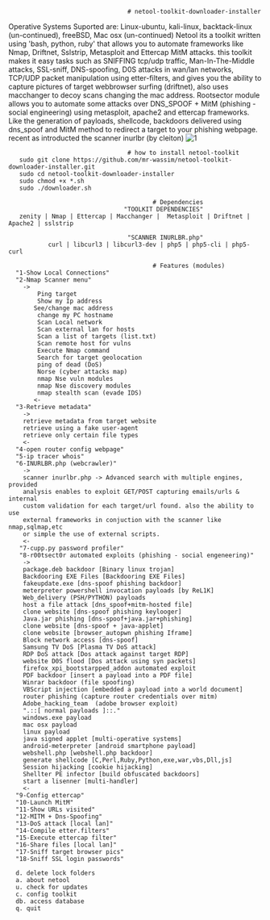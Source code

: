                                      # netool-toolkit-downloader-installer
Operative Systems Suported are: Linux-ubuntu, kali-linux, backtack-linux (un-continued), freeBSD, Mac osx (un-continued)  Netool its a toolkit written using 'bash, python, ruby' that allows you to automate frameworks like Nmap, Driftnet, Sslstrip, Metasploit and Ettercap MitM attacks. this toolkit makes it easy tasks such as SNIFFING tcp/udp traffic, Man-In-The-Middle attacks, SSL-sniff, DNS-spoofing, D0S attacks in wan/lan networks, TCP/UDP packet manipulation using etter-filters, and gives you the ability to capture pictures of target webbrowser surfing (driftnet), also uses macchanger to decoy scans changing the mac address.  Rootsector module allows you to automate some attacks over DNS_SPOOF + MitM (phishing - social engineering) using metasploit, apache2 and ettercap frameworks. Like the generation of payloads, shellcode, backdoors delivered using dns_spoof and MitM method to redirect a target to your phishing webpage. recent as introducted the scanner inurlbr (by cleiton)
![1](https://a.fsdn.com/con/app/proj/netoolsh/screenshots/dfee.png/1)

                                     # how to install netool-toolkit
       sudo git clone https://github.com/mr-wassim/netool-toolkit-downloader-installer.git
       sudo cd netool-toolkit-downloader-installer
       sudo chmod +x *.sh
       sudo ./downloader.sh
                                             
                                            # Dependencies
                                    "TOOLKIT DEPENDENCIES"
       zenity | Nmap | Ettercap | Macchanger |  Metasploit | Driftnet | Apache2 | sslstrip

                                     "SCANNER INURLBR.php"
               curl | libcurl3 | libcurl3-dev | php5 | php5-cli | php5-curl
   
                                            # Features (modules)
      "1-Show Local Connections"
      "2-Nmap Scanner menu"
        ->
            Ping target
            Show my Ip address
           See/change mac address
            change my PC hostname
            Scan Local network 
            Scan external lan for hosts
            Scan a list of targets (list.txt)          
            Scan remote host for vulns          
            Execute Nmap command
            Search for target geolocation
            ping of dead (DoS)
            Norse (cyber attacks map)
            nmap Nse vuln modules
            nmap Nse discovery modules
            nmap stealth scan (evade IDS)
           <-
      "3-Retrieve metadata"
        ->
        retrieve metadata from target website
        retrieve using a fake user-agent
        retrieve only certain file types
        <-
      "4-open router config webpage"
      "5-ip tracer whois"                           
      "6-INURLBR.php (webcrawler)"
        -> 
        scanner inurlbr.php -> Advanced search with multiple engines, provided
        analysis enables to exploit GET/POST capturing emails/urls & internal
        custom validation for each target/url found. also the ability to use
        external frameworks in conjuction with the scanner like nmap,sqlmap,etc
        or simple the use of external scripts.
        <-
       "7-cupp.py password profiler"     
       "8-r00tsect0r automated exploits (phishing - social engeneering)"
        ->
        package.deb backdoor [Binary linux trojan]
        Backdooring EXE Files [Backdooring EXE Files]
        fakeupdate.exe [dns-spoof phishing backdoor]
        meterpreter powershell invocation payloads [by ReL1K]
        Web_delivery (PSH/PYTHON) payloads
        host a file attack [dns_spoof+mitm-hosted file]
        clone website [dns-spoof phishing keylooger]
        Java.jar phishing [dns-spoof+java.jar+phishing]
        clone website [dns-spoof + java-applet]
        clone website [browser_autopwn phishing Iframe]
        Block network access [dns-spoof]
        Samsung TV DoS [Plasma TV DoS attack]
        RDP DoS attack [Dos attack against target RDP]
        website D0S flood [Dos attack using syn packets]
        firefox_xpi_bootstarpped_addon automated exploit
        PDF backdoor [insert a payload into a PDF file]
        Winrar backdoor (file spoofing)
        VBScript injection [embedded a payload into a world document]
        router phishing (capture router credentials over mitm)
        Adobe_hacking_team  (adobe browser exploit)
        ".::[ normal payloads ]::."
        windows.exe payload
        mac osx payload
        linux payload
        java signed applet [multi-operative systems]
        android-meterpreter [android smartphone payload]
        webshell.php [webshell.php backdoor]
        generate shellcode [C,Perl,Ruby,Python,exe,war,vbs,Dll,js]
        Session hijacking [cookie hijacking]
        Shellter PE infector [build obfuscated backdoors]
        start a lisenner [multi-handler]
        <-
      "9-Config ettercap"         
      "10-Launch MitM"            
      "11-Show URLs visited"       
      "12-MITM + Dns-Spoofing"
      "13-DoS attack [local lan]"      
      "14-Compile etter.filters"
      "15-Execute ettercap filter"   
      "16-Share files [local lan]"      
      "17-Sniff target browser pics"    
      "18-Sniff SSL login passwords"

      d. delete lock folders
      a. about netool
      u. check for updates
      c. config toolkit
      db. access database
      q. quit      
                                 
                                 
                                                               
